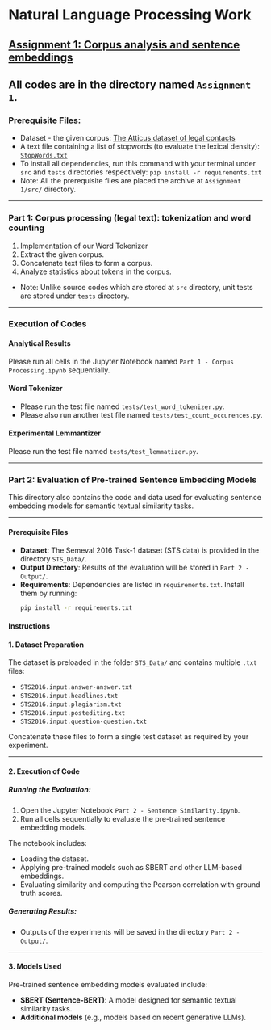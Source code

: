 # Natural Language Processing Work
## [Assignment 1: Corpus analysis and sentence embeddings](https://github.com/kmock930/Natural-Language-Processing/blob/main/Assignment%201/CSI5386%20NLP%20Assignment%201%20Report%20-%20Kelvin%2C%20Jenifer%2C%20Sabrina.pdf)
All codes are in the directory named `Assignment 1`.
---

### Prerequisite Files:
* Dataset - the given corpus: [The Atticus dataset of legal contacts](https://zenodo.org/record/4595826#.YyXT6HbMI2w)
* A text file containing a list of stopwords (to evaluate the lexical density): [`StopWords.txt`](http://www.site.uottawa.ca/~diana/csi5180/StopWords)
* To install all dependencies, run this command with your terminal under `src` and `tests` directories respectively: `pip install -r requirements.txt`
* Note: All the prerequisite files are placed the archive at `Assignment 1/src/` directory.
---

### Part 1: Corpus processing (legal text): tokenization and word counting
1. Implementation of our Word Tokenizer
2. Extract the given corpus.
3. Concatenate text files to form a corpus.
4. Analyze statistics about tokens in the corpus.
* Note: Unlike source codes which are stored at `src` directory, unit tests are stored under `tests` directory. 
---

### Execution of Codes
#### Analytical Results
Please run all cells in the Jupyter Notebook named `Part 1 - Corpus Processing.ipynb` sequentially.
#### Word Tokenizer
* Please run the test file named `tests/test_word_tokenizer.py`. 
* Please also run another test file named `tests/test_count_occurences.py`. 
#### Experimental Lemmantizer
Please run the test file named `tests/test_lemmatizer.py`. 

---

### Part 2: Evaluation of Pre-trained Sentence Embedding Models

This directory also contains the code and data used for evaluating sentence embedding models for semantic textual similarity tasks.

---

#### Prerequisite Files

- **Dataset**: The Semeval 2016 Task-1 dataset (STS data) is provided in the directory `STS_Data/`.
- **Output Directory**: Results of the evaluation will be stored in `Part 2 - Output/`.
- **Requirements**: Dependencies are listed in `requirements.txt`. Install them by running:
  ```bash
  pip install -r requirements.txt
#### Instructions

#### 1. Dataset Preparation
The dataset is preloaded in the folder `STS_Data/` and contains multiple `.txt` files:
- `STS2016.input.answer-answer.txt`
- `STS2016.input.headlines.txt`
- `STS2016.input.plagiarism.txt`
- `STS2016.input.postediting.txt`
- `STS2016.input.question-question.txt`

Concatenate these files to form a single test dataset as required by your experiment.

---

#### 2. Execution of Code
##### Running the Evaluation:
1. Open the Jupyter Notebook `Part 2 - Sentence Similarity.ipynb`.
2. Run all cells sequentially to evaluate the pre-trained sentence embedding models.

The notebook includes:
- Loading the dataset.
- Applying pre-trained models such as SBERT and other LLM-based embeddings.
- Evaluating similarity and computing the Pearson correlation with ground truth scores.

##### Generating Results:
- Outputs of the experiments will be saved in the directory `Part 2 - Output/`.

---

#### 3. Models Used
Pre-trained sentence embedding models evaluated include:
- **SBERT (Sentence-BERT)**: A model designed for semantic textual similarity tasks.
- **Additional models** (e.g., models based on recent generative LLMs).
